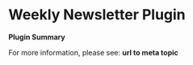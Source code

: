 # **Weekly Newsletter** Plugin

**Plugin Summary**

For more information, please see: **url to meta topic**
